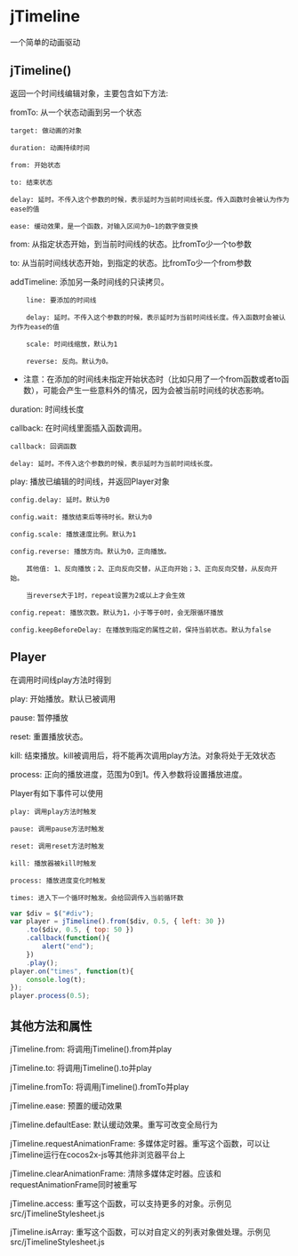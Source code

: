 # jTimeline
一个简单的动画驱动

## jTimeline()
返回一个时间线编辑对象，主要包含如下方法: 

fromTo: 从一个状态动画到另一个状态

	target: 做动画的对象

	duration: 动画持续时间

	from: 开始状态

	to: 结束状态

	delay: 延时。不传入这个参数的时候，表示延时为当前时间线长度。传入函数时会被认为作为ease的值

	ease: 缓动效果，是一个函数，对输入区间为0~1的数字做变换



from: 从指定状态开始，到当前时间线的状态。比fromTo少一个to参数



to: 从当前时间线状态开始，到指定的状态。比fromTo少一个from参数



addTimeline: 添加另一条时间线的只读拷贝。

		line: 要添加的时间线

		delay: 延时。不传入这个参数的时候，表示延时为当前时间线长度。传入函数时会被认为作为ease的值

		scale: 时间线缩放，默认为1

		reverse: 反向。默认为0。

* 注意：在添加的时间线未指定开始状态时（比如只用了一个from函数或者to函数），可能会产生一些意料外的情况，因为会被当前时间线的状态影响。



duration: 时间线长度



callback: 在时间线里面插入函数调用。
	
	callback: 回调函数

	delay: 延时。不传入这个参数的时候，表示延时为当前时间线长度。



play: 播放已编辑的时间线，并返回Player对象

	config.delay: 延时。默认为0

	config.wait: 播放结束后等待时长。默认为0

	config.scale: 播放速度比例。默认为1

	config.reverse: 播放方向。默认为0，正向播放。
	
		其他值: 1、反向播放；2、正向反向交替，从正向开始；3、正向反向交替，从反向开始。
		
		当reverse大于1时，repeat设置为2或以上才会生效

	config.repeat: 播放次数。默认为1，小于等于0时，会无限循环播放

	config.keepBeforeDelay: 在播放到指定的属性之前，保持当前状态。默认为false



## Player
在调用时间线play方法时得到

play: 开始播放。默认已被调用

pause: 暂停播放

reset: 重置播放状态。

kill: 结束播放。kill被调用后，将不能再次调用play方法。对象将处于无效状态

process: 正向的播放进度，范围为0到1。传入参数将设置播放进度。

Player有如下事件可以使用
	
	play: 调用play方法时触发

	pause: 调用pause方法时触发

	reset: 调用reset方法时触发

	kill: 播放器被kill时触发

	process: 播放进度变化时触发

	times: 进入下一个循环时触发。会给回调传入当前循环数


```javascript
var $div = $("#div");
var player = jTimeline().from($div, 0.5, { left: 30 })
	.to($div, 0.5, { top: 50 })
	.callback(function(){
		alert("end");
	})
	.play();
player.on("times", function(t){
	console.log(t);
});
player.process(0.5);
```

## 其他方法和属性

jTimeline.from: 将调用jTimeline().from并play

jTimeline.to: 将调用jTimeline().to并play

jTimeline.fromTo: 将调用jTimeline().fromTo并play

jTimeline.ease: 预置的缓动效果

jTimeline.defaultEase: 默认缓动效果。重写可改变全局行为

jTimeline.requestAnimationFrame: 多媒体定时器。重写这个函数，可以让jTimeline运行在cocos2x-js等其他非浏览器平台上

jTimeline.clearAnimationFrame: 清除多媒体定时器。应该和requestAnimationFrame同时被重写

jTimeline.access: 重写这个函数，可以支持更多的对象。示例见src/jTimelineStylesheet.js

jTimeline.isArray: 重写这个函数，可以对自定义的列表对象做处理。示例见src/jTimelineStylesheet.js
